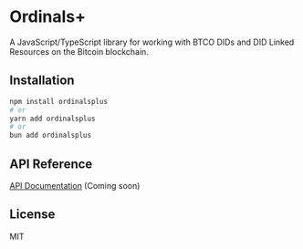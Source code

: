 # Ordinals+

A JavaScript/TypeScript library for working with BTCO DIDs and DID Linked Resources on the Bitcoin blockchain.

## Installation

```bash
npm install ordinalsplus
# or
yarn add ordinalsplus
# or
bun add ordinalsplus
```

## API Reference

[API Documentation](https://example.com/docs) (Coming soon)

## License

MIT 